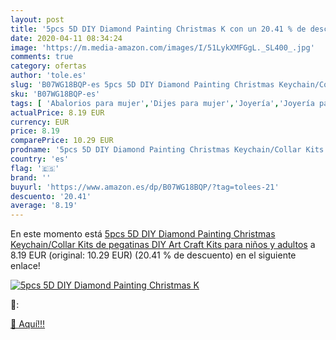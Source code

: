 ```yaml
---
layout: post
title: '5pcs 5D DIY Diamond Painting Christmas K con un 20.41 % de descuento'
date: 2020-04-11 08:34:24
image: 'https://m.media-amazon.com/images/I/51LykXMFGgL._SL400_.jpg'
comments: true
category: ofertas
author: 'tole.es'
slug: 'B07WG18BQP-es 5pcs 5D DIY Diamond Painting Christmas Keychain/Collar...'
sku: 'B07WG18BQP-es'
tags: [ 'Abalorios para mujer','Dijes para mujer','Joyería','Joyería para mujer','christmas', ]
actualPrice: 8.19 EUR
currency: EUR
price: 8.19
comparePrice: 10.29 EUR
prodname: '5pcs 5D DIY Diamond Painting Christmas Keychain/Collar Kits de pegatinas DIY Art Craft Kits para niños y adultos'
country: 'es'
flag: '🇪🇸'
brand: ''
buyurl: 'https://www.amazon.es/dp/B07WG18BQP/?tag=tolees-21'
descuento: '20.41'
average: '8.19'
---
```


En este momento está [5pcs 5D DIY Diamond Painting Christmas Keychain/Collar Kits de pegatinas DIY Art Craft Kits para niños y adultos](https://www.amazon.es/dp/B07WG18BQP/?tag=tolees-21) a 8.19 EUR (original: 10.29 EUR) (20.41 %  de descuento) en el siguiente enlace!

[![5pcs 5D DIY Diamond Painting Christmas K](https://m.media-amazon.com/images/I/51LykXMFGgL._SL400_.jpg)](https://www.amazon.es/dp/B07WG18BQP/?tag=tolees-21)

🔎:


[🛒 Aquí!!!](https://www.amazon.es/dp/B07WG18BQP/?tag=tolees-21)
